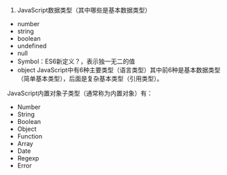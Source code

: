 1. JavaScript数据类型（其中哪些是基本数据类型）
* number
* string
* boolean
* undefined
* null
* Symbol：ES6新定义？，表示独一无二的值
* object
JavaScript中有6种主要类型（语言类型）其中前6种是基本数据类型（简单基本类型），后面是复杂基本类型（引用类型）。

JavaScript内置对象子类型（通常称为内置对象）有：
* Number
* String
* Boolean
* Object
* Function
* Array
* Date
* Regexp
* Error